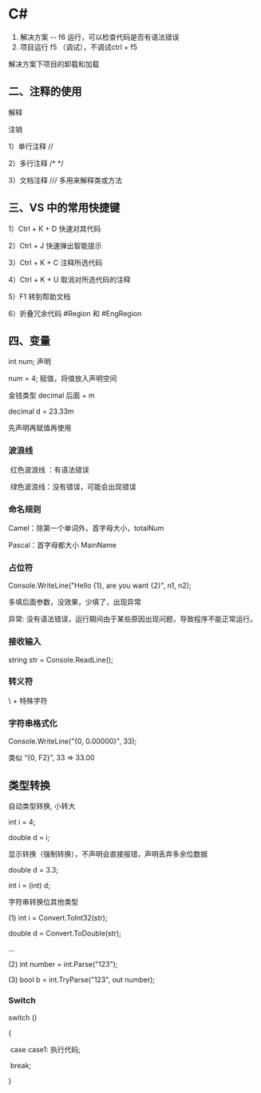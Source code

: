 # C#

1. 解决方案 -- f6 运行，可以检查代码是否有语法错误
2. 项目运行 f5 （调试），不调试ctrl + f5

解决方案下项目的卸载和加载 

## 二、注释的使用

解释

注销

1）单行注释 //

2）多行注释 /* */

3）文档注释 /// 多用来解释类或方法

## 三、VS 中的常用快捷键

1）Ctrl + K + D 快速对其代码

2）Ctrl + J 快速弹出智能提示

3）Ctrl + K + C 注释所选代码

4）Ctrl + K + U 取消对所选代码的注释

5）F1 转到帮助文档

6）折叠冗余代码 #Region 和 #EngRegion

## 四、变量

int num; 声明

num = 4; 赋值，将值放入声明空间

金钱类型 decimal  后面 + m

decimal d = 23.33m

先声明再赋值再使用

### 波浪线

​	红色波浪线 ：有语法错误

​	绿色波浪线：没有错误，可能会出现错误

### 命名规则

Camel：除第一个单词外，首字母大小，totalNum

Pascal：首字母都大小 MainName

### 占位符

Console.WriteLine("Hello {1}, are you want {2}", n1, n2);

多填后面参数，没效果，少填了，出现异常

异常: 没有语法错误，运行期间由于某些原因出现问题，导致程序不能正常运行。

### 接收输入

string str = Console.ReadLine();

### 转义符

\ + 特殊字符

### 字符串格式化

Console.WriteLine("{0, 0.00000}", 33);

类似 “{0, F2}”, 33 => 33.00

## 类型转换

自动类型转换, 小转大

int i = 4;

double d = i;

显示转换（强制转换），不声明会直接报错，声明丢弃多余位数据

double d = 3.3;

int i = (int) d;

字符串转换位其他类型

(1) int i = Convert.ToInt32(str);

double d = Convert.ToDouble(str);

...



(2) int number = int.Parse("123");

(3) bool b = int.TryParse("123", out number);

### Switch

switch ()

{

​	case case1: 执行代码;

​	break;

}